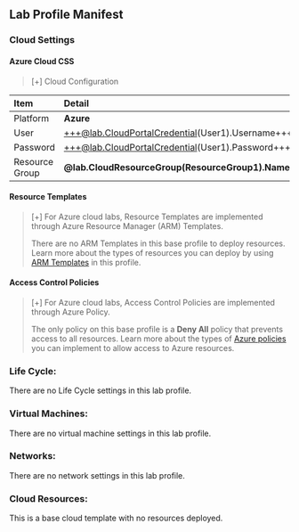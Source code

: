 ## Lab Profile Manifest

### Cloud Settings

#### Azure Cloud CSS
>[+] Cloud Configuration
>
| Item | Detail |
|:---------|:---------|
| Platform | **Azure** |
| User | +++@lab.CloudPortalCredential(User1).Username+++ |
| Password | +++@lab.CloudPortalCredential(User1).Password+++ |
| Resource Group | **@lab.CloudResourceGroup(ResourceGroup1).Name**|


#### Resource Templates
>[+] For Azure cloud labs, Resource Templates are implemented through Azure Resource Manager (ARM) Templates. 
>
>There are no ARM Templates in this base profile to deploy resources. Learn more about the types of resources you can deploy by using [ARM Templates](https://learn.microsoft.com/en-us/azure/azure-resource-manager/templates/overview) in this profile. 



#### Access Control Policies
>[+] For Azure cloud labs, Access Control Policies are implemented through Azure Policy. 
>
>The only policy on this base profile is a **Deny All** policy that prevents access to all resources. Learn more about the types of [Azure policies](https://learn.microsoft.com/en-us/azure/governance/policy/overview) you can implement to allow access to Azure resources. 


### Life Cycle:
There are no Life Cycle settings in this lab profile.

### Virtual Machines:
There are no virtual machine settings in this lab profile.

### Networks:
There are no network settings in this lab profile.

### Cloud Resources:
This is a base cloud template with no resources deployed.
